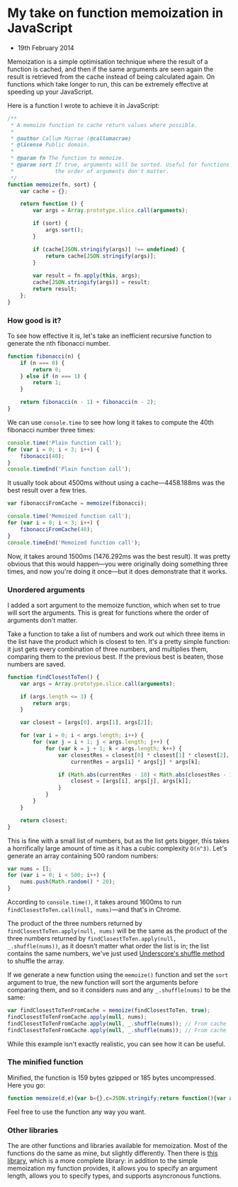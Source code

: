 # My take on function memoization in JavaScript
- 19th February 2014

Memoization is a simple optimisation technique where the result of a function is cached, and then if the same arguments are seen again the result is retrieved from the cache instead of being calculated again. On functions which take longer to run, this can be extremely effective at speeding up your JavaScript.

Here is a function I wrote to achieve it in JavaScript:

```javascript
/**
 * A memoize function to cache return values where possible.
 *
 * @author Callum Macrae (@callumacrae)
 * @license Public domain.
 *
 * @param fn The function to memoize.
 * @param sort If true, arguments will be sorted. Useful for functions where
 *             the order of arguments don't matter.
 */
function memoize(fn, sort) {
    var cache = {};

    return function () {
        var args = Array.prototype.slice.call(arguments);

        if (sort) {
            args.sort();
        }

        if (cache[JSON.stringify(args)] !== undefined) {
            return cache[JSON.stringify(args)];
        }
        
        var result = fn.apply(this, args);
        cache[JSON.stringify(args)] = result;
        return result;
    };
}
```


### How good is it?

To see how effective it is, let's take an inefficient recursive function to generate the nth fibonacci number.

```javascript
function fibonacci(n) {
    if (n === 0) {
        return 0;
    } else if (n === 1) {
        return 1;
    }

    return fibonacci(n - 1) + fibonacci(n - 2);
}
```

We can use `console.time` to see how long it takes to compute the 40th fibonacci number three times:

```javascript
console.time('Plain function call');
for (var i = 0; i < 3; i++) {
    fibonacci(40);
}
console.timeEnd('Plain function call');
```

It usually took about 4500ms without using a cache—4458.188ms was the best result over a few tries.

```javascript
var fibonacciFromCache = memoize(fibonacci);

console.time('Memoized function call');
for (var i = 0; i < 3; i++) {
    fibonacciFromCache(40);
}
console.timeEnd('Memoized function call');
```

Now, it takes around 1500ms (1476.292ms was the best result). It was pretty obvious that this would happen—you were originally doing something three times, and now you're doing it once—but it does demonstrate that it works.


### Unordered arguments

I added a sort argument to the memoize function, which when set to true will sort the arguments. This is great for functions where the order of arguments don't matter.

Take a function to take a list of numbers and work out which three items in the list have the product which is closest to ten. It's a pretty simple function: it just gets every combination of three numbers, and multiplies them, comparing them to the previous best. If the previous best is beaten, those numbers are saved.

```javascript
function findClosestToTen() {
    var args = Array.prototype.slice.call(arguments);

    if (args.length <= 3) {
        return args;
    }

    var closest = [args[0], args[1], args[2]];

    for (var i = 0; i < args.length; i++) {
        for (var j = i + 1; j < args.length; j++) {
            for (var k = j + 1; k < args.length; k++) {
                var closestRes = closest[0] * closest[1] * closest[2],
                    currentRes = args[i] * args[j] * args[k];

                if (Math.abs(currentRes - 10) < Math.abs(closestRes - 10)) {
                    closest = [args[i], args[j], args[k]];
                }
            }
        }
    }

    return closest;
}
```

This is fine with a small list of numbers, but as the list gets bigger, this takes a horrifically large amount of time as it has a cubic complexity `O(n^3)`. Let's generate an array containing 500 random numbers:

```javascript
var nums = [];
for (var i = 0; i < 500; i++) {
    nums.push(Math.random() * 20);
}
```

According to `console.time()`, it takes around 1600ms to run `findClosestToTen.call(null, nums)`—and that's in Chrome.

The product of the three numbers returned by `findClosestToTen.apply(null, nums)` will be the same as the product of the three numbers returned by `findClosestToTen.apply(null, _.shuffle(nums))`, as it doesn't matter what order the list is in; the list contains the same numbers, we've just used [Underscore's shuffle method](http://underscorejs.org/#shuffle) to shuffle the array.

If we generate a new function using the `memoize()` function and set the `sort` argument to true, the new function will sort the arguments before comparing them, and so it considers `nums` and any `_.shuffle(nums)` to be the same:

```javascript
var findClosestToTenFromCache = memoize(findClosestToTen, true);
findClosestToTenFromCache.apply(null, nums);
findClosestToTenFromCache.apply(null, _.shuffle(nums)); // From cache
findClosestToTenFromCache.apply(null, _.shuffle(nums)); // From cache
```

While this example isn't exactly realistic, you can see how it can be useful.


### The minified function

Minified, the function is 159 bytes gzipped or 185 bytes uncompressed. Here you go:

```javascript
function memoize(d,e){var b={},c=JSON.stringify;return function(){var a=[].slice.call(arguments);e&&a.sort();if(void 0!==b[c(a)])return b[c(a)];var f=d.apply(this,a);return b[c(a)]=f}};
```

Feel free to use the function any way you want.


### Other libraries

The are other functions and libraries available for memoization. Most of the functions do the same as mine, but slightly differently. Then there is [this library](https://github.com/medikoo/memoize), which is a more complete library: in addition to the simple memoization my function provides, it allows you to specify an argument length, allows you to specify types, and supports asyncronous functions.